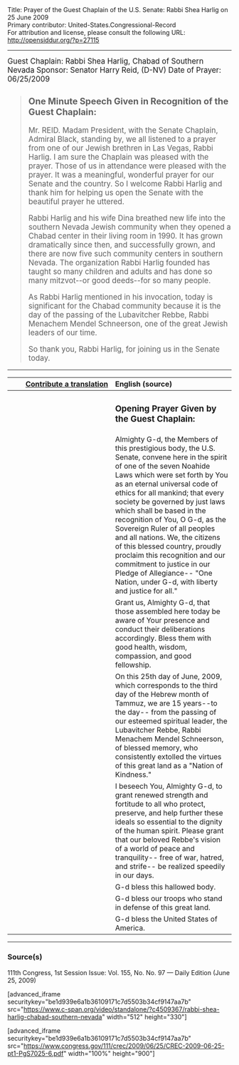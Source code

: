 <html>
<head></head>
<body>
Title: Prayer of the Guest Chaplain of the U.S. Senate: Rabbi Shea Harlig on 25 June 2009<br />
Primary contributor: United-States.Congressional-Record<br />
For attribution and license, please consult the following URL: <a href="http://opensiddur.org/?p=27115">http://opensiddur.org/?p=27115</a>
<p />
<hr />

<div class="english" style="font-size:1.2em;">
Guest Chaplain: Rabbi Shea Harlig, Chabad of Southern Nevada
Sponsor: Senator Harry Reid, (D-NV)
Date of Prayer: 06/25/2009

<blockquote>
<h3>One Minute Speech Given in Recognition of the Guest Chaplain:</h3>

Mr. REID. Madam President, with the Senate Chaplain, Admiral Black, standing by, we all listened to a prayer from one of our Jewish brethren in Las Vegas, Rabbi Harlig. I am sure the Chaplain was pleased with the prayer. Those of us in attendance were pleased with the prayer. It was a meaningful, wonderful prayer for our Senate and the country. So I welcome Rabbi Harlig and thank him for helping us open the Senate with the beautiful prayer he uttered.

Rabbi Harlig and his wife Dina breathed new life into the southern Nevada Jewish community when they opened a Chabad center in their living room in 1990. It has grown dramatically since then, and successfully grown, and there are now five such community centers in southern Nevada. The organization Rabbi Harlig founded has taught so many children and adults and has done so many mitzvot--or good deeds--for so many people.

As Rabbi Harlig mentioned in his invocation, today is significant for the Chabad community because it is the day of the passing of the Lubavitcher Rebbe, Rabbi Menachem Mendel Schneerson, one of the great Jewish leaders of our time.

So thank you, Rabbi Harlig, for joining us in the Senate today.
</blockquote>
</div>

<hr />

<table style="margin-left: auto;margin-right: auto;" class="draggable">
<thead><tr><th id="x" style="text-align: right;"><a href="/contributing/upload/">Contribute a translation</a></th><th style="text-align: left;">English (source)</th></tr></thead>
<tbody>
<tr><td style="vertical-align:top;" width="46%">
<div class="liturgy"><span lang="he">

</span></div></td>
 
<td style="vertical-align:top;" width="53%">
<div class="english">
<h3>Opening Prayer Given by the Guest Chaplain:</h3>
</div></td></tr>

<tr><td style="vertical-align:top;" width="46%">
<div class="liturgy"><span lang="he">

</span></div></td>
 
<td style="vertical-align:top;" width="53%">
<div class="english">
Almighty G-d, 
the Members of this prestigious body, the U.S. Senate, 
convene here in the spirit of one of the seven Noahide Laws 
which were set forth by You 
as an eternal universal code of ethics 
for all mankind; 
that every society be governed by just laws 
which shall be based in the recognition of You, O G-d, 
as the Sovereign Ruler of all peoples 
and all nations. 
We, 
the citizens of this blessed country, 
proudly proclaim this recognition 
and our commitment to justice in our Pledge of Allegiance--
"One Nation, 
under G-d, 
with liberty 
and justice 
for all."
</div></td></tr>


<tr><td style="vertical-align:top;" width="46%">
<div class="liturgy"><span lang="he">

</span></div></td>
 
<td style="vertical-align:top;" width="53%">
<div class="english">
Grant us, Almighty G-d, 
that those assembled here today 
be aware of Your presence 
and conduct their deliberations accordingly. 
Bless them with good health, 
wisdom, 
compassion, 
and good fellowship.
</div></td></tr>


<tr><td style="vertical-align:top;" width="46%">
<div class="liturgy"><span lang="he">

</span></div></td>
 
<td style="vertical-align:top;" width="53%">
<div class="english">
On this 25th day of June, 2009, 
which corresponds to the third day of the Hebrew month of Tammuz, 
we are 15 years--to the day--
from the passing of our esteemed spiritual leader, 
the Lubavitcher Rebbe, Rabbi Menachem Mendel Schneerson, of blessed memory, 
who consistently extolled the virtues of this great land 
as a "Nation of Kindness."
</div></td></tr>


<tr><td style="vertical-align:top;" width="46%">
<div class="liturgy"><span lang="he">

</span></div></td>
 
<td style="vertical-align:top;" width="53%">
<div class="english">
I beseech You, Almighty G-d, 
to grant renewed strength and fortitude 
to all who protect, 
preserve, 
and help further these ideals 
so essential to the dignity of the human spirit. 
Please grant that our beloved Rebbe's vision 
of a world of peace and tranquility--
free of war, hatred, and strife--
be realized speedily in our days.
</div></td></tr>


<tr><td style="vertical-align:top;" width="46%">
<div class="liturgy"><span lang="he">

</span></div></td>
 
<td style="vertical-align:top;" width="53%">
<div class="english">
G-d bless this hallowed body. 
</div></td></tr>


<tr><td style="vertical-align:top;" width="46%">
<div class="liturgy"><span lang="he">

</span></div></td>
 
<td style="vertical-align:top;" width="53%">
<div class="english">
G-d bless our troops who stand in defense of this great land. 
</div></td></tr>


<tr><td style="vertical-align:top;" width="46%">
<div class="liturgy"><span lang="he">

</span></div></td>
 
<td style="vertical-align:top;" width="53%">
<div class="english">
G-d bless the United States of America.
</div></td></tr>
</tbody></table>

<hr />

<h3>Source(s)</h3>

111th Congress, 1st Session
Issue: Vol. 155, No. No. 97 — Daily Edition (June 25, 2009)

[advanced_iframe securitykey="be1d939e6a1b36109171c7d5503b34cf9147aa7b" src="https://www.c-span.org/video/standalone/?c4509367/rabbi-shea-harlig-chabad-southern-nevada" width="512" height="330"]

[advanced_iframe securitykey="be1d939e6a1b36109171c7d5503b34cf9147aa7b" src="https://www.congress.gov/111/crec/2009/06/25/CREC-2009-06-25-pt1-PgS7025-6.pdf" width="100%" height="900"]
</body>
</html>